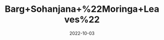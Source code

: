 ---
title: 'Barg+Sohanjana+%22Moringa+Leaves%22'
date: '2022-10-03' 
metatag: '' 
inventory: '0' 
draft: false 
# meta description 
shortDescripton: '%ef%bf%bdIt+helps+your+body+heal+and+build+muscle.+It%27s+also+packed+with+antioxidants%2c+substances+that+can+protect+cells+from+damage+and+may+boost+your+immune+system.'
description: 'Herb'
longdescription: ''
featured: True
# product Price
price: '200.0'
# Product Short Description
shortDescription: '%ef%bf%bdIt+helps+your+body+heal+and+build+muscle.+It%27s+also+packed+with+antioxidants%2c+substances+that+can+protect+cells+from+damage+and+may+boost+your+immune+system.'
productID: '8A1477B4-1A23-ED11-9968-005056B3A416'
type: 'products'
category: 'Herb' 
thumnailproduct: 'https://eraconnect.blob.core.windows.net/product-images/aminsaddiquidawakhana/8A1477B4-1A23-ED11-9968-005056B3A416.webp' 
images:
  - image: 'https://eraconnect.blob.core.windows.net/product-images/aminsaddiquidawakhana/8A1477B4-1A23-ED11-9968-005056B3A416.webp'  
Variants:
---